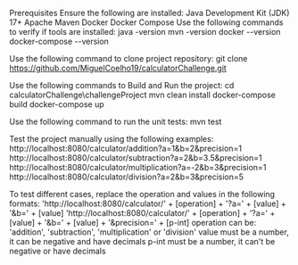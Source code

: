 Prerequisites
    Ensure the following are installed:
        Java Development Kit (JDK) 17+
        Apache Maven
        Docker
        Docker Compose
    Use the following commands to verify if tools are installed: 
        java -version
        mvn -version
        docker --version
        docker-compose --version

Use the following command to clone project repository:
    git clone https://github.com/MiguelCoelho19/calculatorChallenge.git

Use the following commands to Build and Run the project:
    cd calculatorChallenge\challengeProject
    mvn clean install
    docker-compose build
    docker-compose up

Use the following command to run the unit tests:
    mvn test

Test the project manually using the following examples:
    http://localhost:8080/calculator/addition?a=1&b=2&precision=1
    http://localhost:8080/calculator/subtraction?a=2&b=3.5&precision=1
    http://localhost:8080/calculator/multiplication?a=-2&b=3&precision=1
    http://localhost:8080/calculator/division?a=2&b=3&precision=5

To test different cases, replace the operation and values in the following formats:
    'http://localhost:8080/calculator/' + [operation] + '?a=' + [value] + '&b=' + [value]
    'http://localhost:8080/calculator/' + [operation] + '?a=' + [value] + '&b=' + [value] + '&precision=' + [p-int]
    operation can be: 'addition', 'subtraction', 'multiplication' or 'division'
    value must be a number, it can be negative and have decimals
    p-int must be a number, it can't be negative or have decimals
